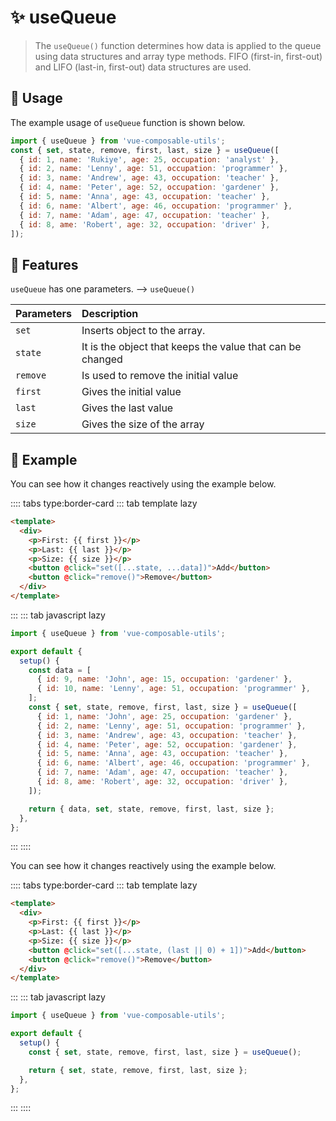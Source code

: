 # :sparkles: useQueue

> The `useQueue()` function determines how data is applied to the queue using data structures and array type methods. FIFO (first-in, first-out) and LIFO (last-in, first-out) data structures are used.

## :maple_leaf: Usage

The example usage of `useQueue` function is shown below.

```js
import { useQueue } from 'vue-composable-utils';
const { set, state, remove, first, last, size } = useQueue([
  { id: 1, name: 'Rukiye', age: 25, occupation: 'analyst' },
  { id: 2, name: 'Lenny', age: 51, occupation: 'programmer' },
  { id: 3, name: 'Andrew', age: 43, occupation: 'teacher' },
  { id: 4, name: 'Peter', age: 52, occupation: 'gardener' },
  { id: 5, name: 'Anna', age: 43, occupation: 'teacher' },
  { id: 6, name: 'Albert', age: 46, occupation: 'programmer' },
  { id: 7, name: 'Adam', age: 47, occupation: 'teacher' },
  { id: 8, ame: 'Robert', age: 32, occupation: 'driver' },
]);
```

## :rocket: Features

`useQueue` has one parameters. --> `useQueue()`

| Parameters | Description                                               |
| :--------- | :-------------------------------------------------------- |
| `set`      | Inserts object to the array.                              |
| `state`    | It is the object that keeps the value that can be changed |
| `remove`   | Is used to remove the initial value                       |
| `first`    | Gives the initial value                                   |
| `last`     | Gives the last value                                      |
| `size`     | Gives the size of the array                               |

## :bouquet: Example

You can see how it changes reactively using the example below.

<QueueComponent />

:::: tabs type:border-card
::: tab template lazy

```html
<template>
  <div>
    <p>First: {{ first }}</p>
    <p>Last: {{ last }}</p>
    <p>Size: {{ size }}</p>
    <button @click="set([...state, ...data])">Add</button>
    <button @click="remove()">Remove</button>
  </div>
</template>
```

:::
::: tab javascript lazy

```js
import { useQueue } from 'vue-composable-utils';

export default {
  setup() {
    const data = [
      { id: 9, name: 'John', age: 15, occupation: 'gardener' },
      { id: 10, name: 'Lenny', age: 51, occupation: 'programmer' },
    ];
    const { set, state, remove, first, last, size } = useQueue([
      { id: 1, name: 'John', age: 25, occupation: 'gardener' },
      { id: 2, name: 'Lenny', age: 51, occupation: 'programmer' },
      { id: 3, name: 'Andrew', age: 43, occupation: 'teacher' },
      { id: 4, name: 'Peter', age: 52, occupation: 'gardener' },
      { id: 5, name: 'Anna', age: 43, occupation: 'teacher' },
      { id: 6, name: 'Albert', age: 46, occupation: 'programmer' },
      { id: 7, name: 'Adam', age: 47, occupation: 'teacher' },
      { id: 8, ame: 'Robert', age: 32, occupation: 'driver' },
    ]);

    return { data, set, state, remove, first, last, size };
  },
};
```

:::
::::

You can see how it changes reactively using the example below.

<QueueComponentTwo />

:::: tabs type:border-card
::: tab template lazy

```html
<template>
  <div>
    <p>First: {{ first }}</p>
    <p>Last: {{ last }}</p>
    <p>Size: {{ size }}</p>
    <button @click="set([...state, (last || 0) + 1])">Add</button>
    <button @click="remove()">Remove</button>
  </div>
</template>
```

:::
::: tab javascript lazy

```js
import { useQueue } from 'vue-composable-utils';

export default {
  setup() {
    const { set, state, remove, first, last, size } = useQueue();

    return { set, state, remove, first, last, size };
  },
};
```

:::
::::

<ToggleDarkMode/>
